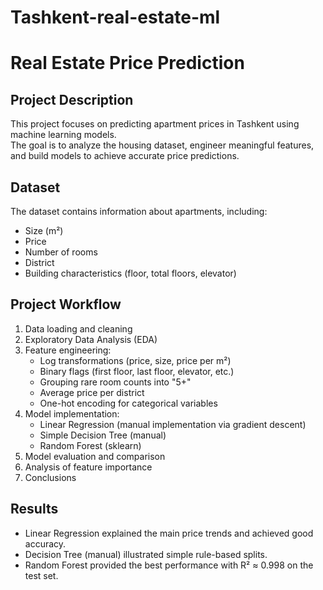 # Tashkent-real-estate-ml
# Real Estate Price Prediction

## Project Description
This project focuses on predicting apartment prices in Tashkent using machine learning models.  
The goal is to analyze the housing dataset, engineer meaningful features, and build models to achieve accurate price predictions.

## Dataset
The dataset contains information about apartments, including:
- Size (m²)
- Price
- Number of rooms
- District
- Building characteristics (floor, total floors, elevator)

## Project Workflow
1. Data loading and cleaning  
2. Exploratory Data Analysis (EDA)  
3. Feature engineering:
   - Log transformations (price, size, price per m²)
   - Binary flags (first floor, last floor, elevator, etc.)
   - Grouping rare room counts into "5+"
   - Average price per district
   - One-hot encoding for categorical variables
4. Model implementation:
   - Linear Regression (manual implementation via gradient descent)
   - Simple Decision Tree (manual)
   - Random Forest (sklearn)
5. Model evaluation and comparison  
6. Analysis of feature importance  
7. Conclusions

## Results
- Linear Regression explained the main price trends and achieved good accuracy.  
- Decision Tree (manual) illustrated simple rule-based splits.  
- Random Forest provided the best performance with R² ≈ 0.998 on the test set.  



